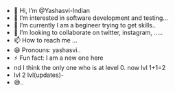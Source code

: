 - 👋 Hi, I’m @Yashasvi-Indian
- 👀 I’m interested in software development and testing...
- 🌱 I’m currently I am a  begineer trying to get skills..
- 💞️ I’m looking to collaborate on  twitter, instagram, .....
- 📫 How to reach me  ...
- 😄 Pronouns: yashasvi..
- ⚡ Fun fact:  I am a new one here
- nd I think the only one who is at level 0. now lvl 1+1=2
- lvl 2
lvl(updates)- 
- 😅..

<!---
Yashasvi-Indian/Yashasvi-Indian is a ✨ special ✨ repository because its `README.md` (this file) appears on your GitHub profile.
You can click the Preview link to take a look at your changes.
--->
